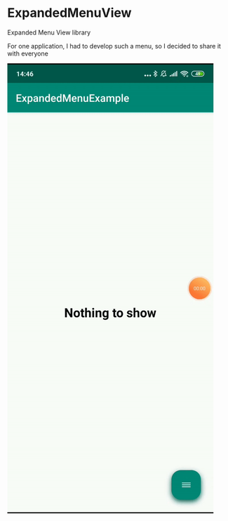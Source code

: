 # ExpandedMenuView
Expanded Menu View library

For one application, I had to develop such a menu, so I decided to share it with everyone

![simple](images/expandedmenuview.gif)
